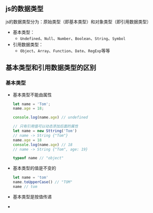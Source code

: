 ## js的数据类型

js的数据类型分为：原始类型（即基本类型）和对象类型（即引用数据类型）

- 基本类型：
  - `Undefined`、`Null`、`Number`、`Boolean`、`String`、`Symbol`
- 引用数据类型：
  - `Object`、`Array`、`Function`、`Date`、`RegExp`等等



## 基本类型和引用数据类型的区别



### 基本类型

- 基本类型不能由属性

  ```javascript
  let name = 'Tom';
  name.age = 18;
  
  console.log(name.age) // undefined
  ```

  ```javascript
  // 只有引用值可以动态添加后面的属性
  let name = new Sttring('Tom')
  // name -> String {"Tom"}
  name.age = 18
  console.log(name.age) // 18
  // name -> String {"Tom", age: 19}
  
  typeof name // "object"
  ```

  

- 基本类型的值是不变的

  ```javascript
  let name = 'tom'
  name.toUpperCase() // "TOM"
  name // tom
  ```

- 基本类型是按值传递

  

- 





